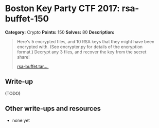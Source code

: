 # Boston Key Party CTF 2017: rsa-buffet-150

**Category:** Crypto
**Points:** 150
**Solves:** 80
**Description:**

> Here's 5 encrypted files, and 10 RSA keys that they might have been encrypted
> with. (See encrypter.py for details of the encryption format.) Decrypt any 3
> files, and recover the key from the secret share!
>
> [rsa-buffet.tar....](http://ctf.bostonkey.party/files/fdf38c07dd5986643944c0a916a618e6/rsa-buffet.tar.bz2)

## Write-up

(TODO)

## Other write-ups and resources

* none yet
